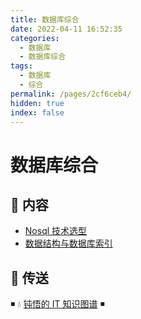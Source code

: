 ```yaml
---
title: 数据库综合
date: 2022-04-11 16:52:35
categories:
  - 数据库
  - 数据库综合
tags:
  - 数据库
  - 综合
permalink: /pages/2cf6ceb4/
hidden: true
index: false
---
```


# 数据库综合

## 📖 内容

- [Nosql 技术选型](Nosql技术选型.md)
- [数据结构与数据库索引](数据结构与数据库索引.md)

## 🚪 传送

◾ 💧 [钝悟的 IT 知识图谱](https://dunwu.github.io/waterdrop/) ◾